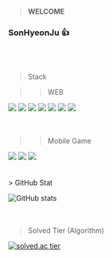 > <b>WELCOME</b>
### SonHyeonJu :thumbsup:


<br /><br />

> Stack

>> WEB
<div class="row">
<img src= "https://img.shields.io/badge/HTML5-E34F26?style=for-the-badge&logo=html5&logoColor=white">
<img src= "https://img.shields.io/badge/CSS-239120?&style=for-the-badge&logo=css3&logoColor=white">
<img src= "https://img.shields.io/badge/JavaScript-F7DF1E?style=for-the-badge&logo=javascript&logoColor=black">
<img src= "https://img.shields.io/badge/Java-ED8B00?style=for-the-badge&logo=java&logoColor=white">
<img src = "https://img.shields.io/badge/Vue.js-35495E?style=for-the-badge&logo=vue.js&logoColor=4FC08D">
<img src = "https://img.shields.io/badge/Spring-6DB33F?style=for-the-badge&logo=spring&logoColor=white">
<img src= "	https://img.shields.io/badge/MySQL-00000F?style=for-the-badge&logo=mysql&logoColor=white">
  </div>
  <br /><br />

>> Mobile Game
<div class="row">
<img src= "https://img.shields.io/badge/C%23-239120?style=for-the-badge&logo=c-sharp&logoColor=white">
<img src= "https://img.shields.io/badge/C%2B%2B-00599C?style=for-the-badge&logo=c%2B%2B&logoColor=white">
<img src="https://img.shields.io/badge/Unity-100000?style=for-the-badge&logo=unity&logoColor=white">

</div>
<br /><br />
> GitHub Stat

![GitHub stats](https://github-readme-stats.vercel.app/api?username=HyeonJuSon&show_icons=true)  
<br /><br />

> Solved Tier (Algorithm)

[![solved.ac tier](http://mazassumnida.wtf/api/generate_badge?boj=choppa)](https://solved.ac/choppa)
<br /><br />

